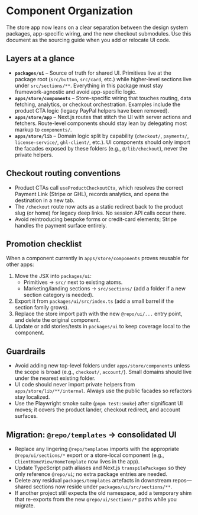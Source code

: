 # Component Organization

The store app now leans on a clear separation between the design system packages, app-specific wiring, and the new checkout submodules. Use this document as the sourcing guide when you add or relocate UI code.

## Layers at a glance

- **`packages/ui`** – Source of truth for shared UI. Primitives live at the package root (`src/button`, `src/card`, etc.) while higher-level sections live under `src/sections/**`. Everything in this package must stay framework-agnostic and avoid app-specific logic.
- **`apps/store/components`** – Store-specific wiring that touches routing, data fetching, analytics, or checkout orchestration. Examples include the product CTA logic (legacy PayPal helpers have been removed).
- **`apps/store/app`** – Next.js routes that stitch the UI with server actions and fetchers. Route-level components should stay lean by delegating most markup to `components/`.
- **`apps/store/lib`** – Domain logic split by capability (`checkout/`, `payments/`, `license-service/`, `ghl-client/`, etc.). UI components should only import the facades exposed by these folders (e.g., `@/lib/checkout`), never the private helpers.

## Checkout routing conventions

- Product CTAs call `useProductCheckoutCta`, which resolves the correct Payment Link (Stripe or GHL), records analytics, and opens the destination in a new tab.
- The `/checkout` route now acts as a static redirect back to the product slug (or home) for legacy deep links. No session API calls occur there.
- Avoid reintroducing bespoke forms or credit-card elements; Stripe handles the payment surface entirely.

## Promotion checklist

When a component currently in `apps/store/components` proves reusable for other apps:

1. Move the JSX into `packages/ui`:
   - Primitives → `src/` next to existing atoms.
   - Marketing/landing sections → `src/sections/` (add a folder if a new section category is needed).
2. Export it from `packages/ui/src/index.ts` (add a small barrel if the section family grows).
3. Replace the store import path with the new `@repo/ui/...` entry point, and delete the original component.
4. Update or add stories/tests in `packages/ui` to keep coverage local to the component.

## Guardrails

- Avoid adding new top-level folders under `apps/store/components` unless the scope is broad (e.g., `checkout/`, `account/`). Small domains should live under the nearest existing folder.
- UI code should never import private helpers from `apps/store/lib/**/internal`. Always use the public facades so refactors stay localized.
- Use the Playwright smoke suite (`pnpm test:smoke`) after significant UI moves; it covers the product lander, checkout redirect, and account surfaces.

## Migration: `@repo/templates` → consolidated UI

- Replace any lingering `@repo/templates` imports with the appropriate `@repo/ui/sections/*` export or a store-local component (e.g., `ClientHomeView/HomeTemplate` now lives in the app).
- Update TypeScript path aliases and Next.js `transpilePackages` so they only reference `@repo/ui`; no extra package entries are needed.
- Delete any residual `packages/templates` artefacts in downstream repos—shared sections now reside under `packages/ui/src/sections/**`.
- If another project still expects the old namespace, add a temporary shim that re-exports from the new `@repo/ui/sections/*` paths while you migrate.
